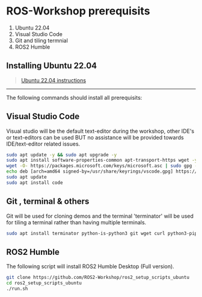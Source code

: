 # ROS-Workshop prerequisits


1. Ubuntu 22.04
2. Visual Studio Code
3. Git and tiling termnial
4. ROS2 Humble


## Installing Ubuntu 22.04

> [Ubuntu 22.04 instructions](https://linuxconfig.org/how-to-install-ubuntu-22-04-jammy-jellyfish-desktop)


---

The following commands should install all prerequisits:

## Visual Studio Code

Visual studio will be the default text-editor during the workshop, other IDE's or text-editors can be used BUT no assistance will be provided towards IDE/text-editor related issues.

```bash
sudo apt update -y && sudo apt upgrade -y
sudo apt install software-properties-common apt-transport-https wget -y
wget -O- https://packages.microsoft.com/keys/microsoft.asc | sudo gpg --dearmor | sudo tee /usr/share/keyrings/vscode.gpg
echo deb [arch=amd64 signed-by=/usr/share/keyrings/vscode.gpg] https://packages.microsoft.com/repos/vscode stable main | sudo tee /etc/apt/sources.list.d/vscode.list
sudo apt update
sudo apt install code
```


## Git , terminal & others

Git will be used for cloning demos and the terminal 'terminator' will be used for tiling a terminal rather than having multiple terminals.

```bash
sudo apt install terminator python-is-python3 git wget curl python3-pip -y
```

## ROS2 Humble 

The following script will install ROS2 Humble Desktop (Full version).

```bash
git clone https://github.com/ROS2-Workshop/ros2_setup_scripts_ubuntu
cd ros2_setup_scripts_ubuntu 
./run.sh
```
